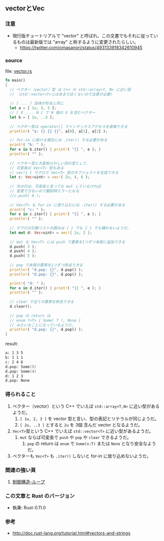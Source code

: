 ## vectorとVec

### 注意

- 現行版チュートリアルで "vector" と呼ばれ、この文書でもそれに従っているものは最新版では "array" と称するように変更されたらしい。
    - https://twitter.com/omasanori/status/493133918342610945

### source

file: [vector.rs](.src/vector.rs)

```rust
fn main()
{
  // ベクター（vector）型 は C++ の std::array<T, N> に近い型
  // （std::vector<T>とはあまり近くないので注意が必要）
  
  // [ ... ] 自体が形名と同じ
  let a = [ 1u, 3, 5 ];
  // [ X , .. N ] で N 個の X を含むベクター
  let b = [ 1u, ..3 ];
  
  // ベクター型は operator[] でインデックスアクセスを直接できる
  println!( "a: {} {} {}", a[0], a[1], a[2] );

  // for-in に掛ける場合には .iter() する必要がある
  print!( "b: " );
  for e in b.iter() { print!( "{} ", e ); }
  println!( "" );
  
  // ベクター型と大変紛らわしい別の型として、
  // 可変長の Vec<T> 型もある
  // vec!{ } マクロで Vec<T> 型のオブジェクトを生成できる
  let c: Vec<uint> = vec!( 2u, 4, 6 );
  
  // 次の行は、可変長と言っても mut していなければ
  // 変更できないので翻訳時エラーとなる
  //c.push( 8 );
  
  // Vec<T> も for-in に放り込むには .iter() する必要がある
  print!( "c: " );
  for e in c.iter() { print!( "{} ", e ); }
  println!( "" );
  
  // マクロの引数リストの囲みは ( ) でも { } でも構わないようだ。
  let mut d: Vec<uint> = vec!{ 1u, 2 };
  
  // mut な Vec<T> には push で要素を1つずつ末尾に追加できる
  d.push( 3 );
  d.push( 4 );
  d.push( 5 );
  
  // pop で末尾の要素を1つずつ除去できる
  println!( "d.pop: {}", d.pop() );
  println!( "d.pop: {}", d.pop() );

  print!( "d: " );
  for e in d.iter() { print!( "{} ", e ); }
  println!( "" );
  
  // clear で全ての要素を除去できる
  d.clear();
  
  // pop の return は
  // enum ?<T> { Some( T ), None }
  // みたいなことになっているようだ。
  println!( "d.pop: {}", d.pop() );
}
```

result:
```zsh
a: 1 3 5
b: 1 1 1 
c: 2 4 6 
d.pop: Some(5)
d.pop: Some(4)
d: 1 2 3 
d.pop: None
```

### 得られること

1. ベクター（vector）という C++ でいえば `std::array<T,N>` に近い型があるようだ。
    1. `[ 1u, 2, 3 ]` を vector 型と言い、型の表記とリテラルが同じようだ。
    1. `[ 2u, ..3 ]` とすると `2u` を 3個 含んだ vector となるようだ。
1. `Vec<T>`型という C++ でいえば `std::vector<T>` に近い型があるようだ。
    1. `mut` ならば可変長で `push` や `pop` や `clear` できるようだ。
        1. `pop` の return は `enum` で `Some(x:T)` または `None` となり安全なようだ。
1. ベクターも `Vec<T>` も `.iter()` しないと for-in に放り込めないようだ。

### 関連の強い頁

1. [制御構造-ループ](制御構造-ループ.md)

### この文章と Rust のバージョン

- 執筆: Rust-0.11.0

### 参考

- http://doc.rust-lang.org/tutorial.html#vectors-and-strings
